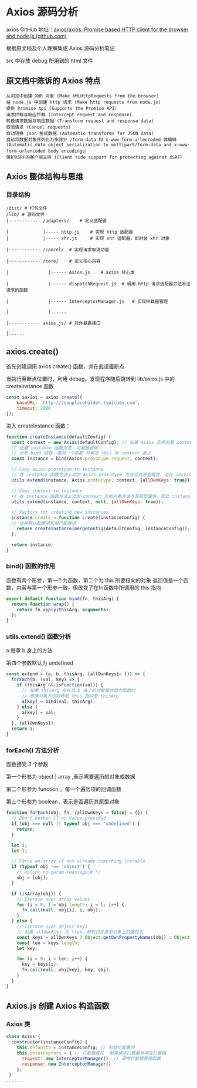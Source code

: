 # Axios 源码分析

axios GitHub 地址：[axios/axios: Promise based HTTP client for the browser and node.js (github.com)](https://github.com/axios/axios#axios-api)

根据原文档及个人理解集成 Axios 源码分析笔记

src 中存放 debug 所用到的 html 文件

## 原文档中陈诉的 Axios 特点

```
从浏览中创建 XHR 对象 (Make XMLHttpRequests from the browser)
在 node.js 中创建 http 请求 (Make http requests from node.js)
提供 Promise Api (Supports the Promise API）
请求拦截与响应拦截 (Intercept request and response)
转换请求数据与响应数据 (Transform request and response data)
取消请求 (Cancel requests)
自动转换 json 格式数据 (Automatic transforms for JSON data)
自动将数据对象序列化为多部分 /form-data 和 x-www-form-urlencoded 体编码 
(Automatic data object serialization to multipart/form-data and x-www-form-urlencoded body encodings）
保护XSRF的客户端支持 (Client side support for protecting against XSRF）
```

## Axios 整体结构与思维

### 目录结构

```
/dist/ # 打包文件
/lib/ # 源码文件
|------------ /adapters/	# 定义适配器

|             |----- http.js	# 实现 http 适配器
|             |----- xhr.js     # 实现 xhr 适配器，即封装 xhr 对象

|------------ /cancel/	# 实现请求取消功能

|------------ /core/	# 定义核心内容

|               |------ Axios.js    # axios 核心类

|               |------ dispatchRequest.js  # 调用 http 请求适配器方法发送请求的函数

|               |------ InterceptorManager.js   # 实现拦截器管理

|               |......

|------------ axios.js/	# 对外暴露接口

|......
```

## axios.create()

首先创建调用 axios.create() 函数，并在此设置断点

当执行至断点位置时，利用 debug，发现程序随后跳转到 lib/axios.js 中的 createInstance 函数

```javascript
const $axios = axios.create({
    baseURL: 'http://jsonplaceholder.typicode.com',
    timeout: 2000
});
```

进入 createInstance 函数：

```javascript
function createInstance(defaultConfig) {
  const context = new Axios(defaultConfig); // 创建 Axios 实例对象 context
  // 创建 instance 函数方法，可直接调用
  // 分析 bind 函数：返回一个函数 并绑定 this 到 context 身上
  const instance = bind(Axios.prototype.request, context); 

  // Copy axios.prototype to instance
  // 在 instance 函数方法上添加 Axios.prototype 方法与其原型属性，至此 instance 身上 Axios 类的属性与方法
  utils.extend(instance, Axios.prototype, context, {allOwnKeys: true});

  // Copy context to instance
  // 在 instance 函数方法上添加 context 实例对象方法与其原型属性，至此 instance 身上就多了很多原型方法
  utils.extend(instance, context, null, {allOwnKeys: true});

  // Factory for creating new instances
  instance.create = function create(instanceConfig) {
  // 合并默认配置项和用户配置项
    return createInstance(mergeConfig(defaultConfig, instanceConfig));
  };

  return instance;
}
```

### bind() 函数的作用

函数有两个形参，第一个为函数，第二个为 this 所要指向的对象
返回值是一个函数，内容与第一个形参一致，但改变了在fn函数中所调用的 this 指向

```javascript
export default function bind(fn, thisArg) {
  return function wrap() {
    return fn.apply(thisArg, arguments);
  };
}
```

[^该函数摘至  /helpers/bind.js]: 

###  utils.extend() 函数分析

a 继承 b 身上的方法

第四个参数默认为 undefined

```javascript
const extend = (a, b, thisArg, {allOwnKeys}= {}) => {
  forEach(b, (val, key) => {
    if (thisArg && isFunction(val)) {
      // 如果 thisArg 存在且 b 身上的对象属性值为函数时
      // 继承对象方法时修改 this 指向至 thisArg
      a[key] = bind(val, thisArg);
    } else {
      a[key] = val;
    }
  }, {allOwnKeys});
  return a;
}
```



### forEach()  方法分析

函数接受 3 个参数

第一个形参为 object | array ,表示需要遍历的对象或数据

第二个形参为 function ，每一个遍历项的回调函数

第三个形参为 boolean，表示是否遍历其原型对象

```javascript
function forEach(obj, fn, {allOwnKeys = false} = {}) {
  // Don't bother if no value provided
  if (obj === null || typeof obj === 'undefined') {
    return;
  }

  let i;
  let l;

  // Force an array if not already something iterable
  if (typeof obj !== 'object') {
    /* eslint no-param-reassign:0 */
    obj = [obj];
  }

  if (isArray(obj)) {
    // Iterate over array values
    for (i = 0, l = obj.length; i < l; i++) {
      fn.call(null, obj[i], i, obj);
    }
  } else {
    // Iterate over object keys
    // 如果 allOwnKeys 为 true，获取包含原型对象上的属性名
    const keys = allOwnKeys ? Object.getOwnPropertyNames(obj) : Object.keys(obj);
    const len = keys.length;
    let key;

    for (i = 0; i < len; i++) {
      key = keys[i];
      fn.call(null, obj[key], key, obj);
    }
  }
}
```



## Axios.js  创建 Axios 构造函数

### Axios 类

```javascript
class Axios {
  constructor(instanceConfig) {
    this.defaults = instanceConfig; // 初始化配置项
    this.interceptors = { // 拦截器属性  配置请求拦截器与响应拦截器
      request: new InterceptorManager(), // 调用拦截器管理函数
      response: new InterceptorManager()
    };
 }
......
```

